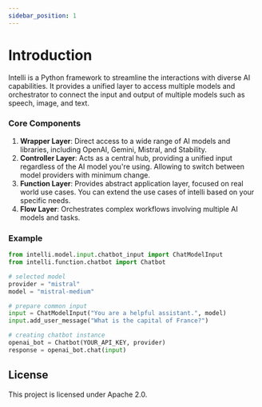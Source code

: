 ```yaml
---
sidebar_position: 1
---
```


# Introduction

Intelli is a Python framework to streamline the interactions with diverse AI capabilities. It provides a unified layer to access multiple models and orchestrator to connect the input and output of multiple models such as speech, image, and text.

### Core Components

1. **Wrapper Layer**: Direct access to a wide range of AI models and libraries, including OpenAI, Gemini, Mistral, and Stability. 
2. **Controller Layer**: Acts as a central hub, providing a unified input regardless of the AI model you're using. Allowing to switch between model providers with minimum change.
3. **Function Layer**: Provides abstract application layer, focused on real world use cases. You can extend the use cases of intelli based on your specific needs.
4. **Flow Layer**: Orchestrates complex workflows involving multiple AI models and tasks.


### Example

```python
from intelli.model.input.chatbot_input import ChatModelInput
from intelli.function.chatbot import Chatbot

# selected model
provider = "mistral"
model = "mistral-medium"

# prepare common input 
input = ChatModelInput("You are a helpful assistant.", model)
input.add_user_message("What is the capital of France?")

# creating chatbot instance
openai_bot = Chatbot(YOUR_API_KEY, provider)
response = openai_bot.chat(input)
```

## License
This project is licensed under Apache 2.0.
